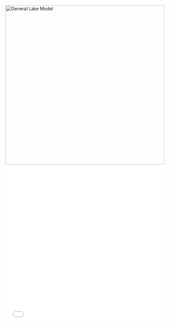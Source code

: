 <img src="All.html" alt="General Lake Model" width="500"/>

<div>
    <iframe src="All/All.html"
        sandbox="allow-same-origin allow-scripts"
        width="100%"
        height="500"
        scrolling="no"
        seamless="seamless"
        frameborder="0">
    </iframe>    
</div>
